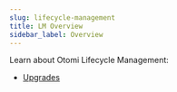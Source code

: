 ```yaml
---
slug: lifecycle-management
title: LM Overview
sidebar_label: Overview
---
```


Learn about Otomi Lifecycle Management:

- [Upgrades](upgrades)
